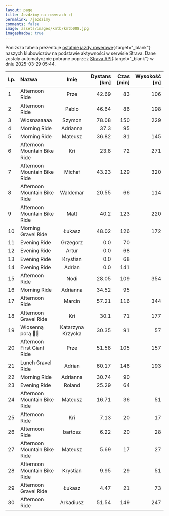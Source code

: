 ```yaml
---
layout: page
title: Jeździmy na rowerach :)
permalink: /jezdzimy
comments: false
image: assets/images/kmtb/kmtb008.jpg
imageshadow: true
---
```


Poniższa tabela prezentuje [ostatnie jazdy rowerowe](https://www.strava.com/clubs/336381){:target="_blank"} naszych klubowiczów na podstawie aktywności w serwisie Strava. Dane zostały automatycznie pobrane poprzez [Strava API](https://developers.strava.com/docs/reference/#api-Clubs-getClubActivitiesById){:target="_blank"} w dniu 2025-03-29 05:44.

Lp. | Nazwa | Imię | Dystans [km] | Czas [min] | Wysokość [m]
:--- | :--- | :---: | ---: | ---: | ---:
1|Afternoon Ride|Prze|42.69|83|106
2|Afternoon Ride|Pablo|46.64|86|198
3|Wiosnaaaaaa|Szymon|78.08|150|229
4|Morning Ride|Adrianna|37.3|95|
5|Morning Ride|Mateusz|36.82|81|145
6|Afternoon Mountain Bike Ride|Kri|23.8|72|271
7|Afternoon Mountain Bike Ride|Michał|43.23|129|320
8|Afternoon Mountain Bike Ride|Waldemar|20.55|66|114
9|Afternoon Mountain Bike Ride|Matt|40.2|123|220
10|Morning Gravel Ride|Łukasz|48.02|126|172
11|Evening Ride|Grzegorz|0.0|70|
12|Evening Ride|Artur|0.0|68|
13|Evening Ride|Krystian|0.0|68|
14|Evening Ride|Adrian|0.0|141|
15|Afternoon Ride|Nodi|28.05|109|354
16|Morning Ride|Adrianna|34.52|95|
17|Afternoon Ride|Marcin|57.21|116|344
18|Afternoon Gravel Ride|Kri|30.1|71|177
19|Wiosenną porą 🚴💚|Katarzyna Krzycka|30.35|91|57
20|Afternoon First Giant Ride|Prze|51.58|105|157
21|Lunch Gravel Ride|Adrian|60.17|146|193
22|Morning Ride|Adrianna|30.74|90|
23|Evening Ride|Roland|25.29|64|
24|Afternoon Mountain Bike Ride|Mateusz|16.71|36|51
25|Afternoon Ride|Kri|7.13|20|17
26|Afternoon Ride|bartosz|6.22|20|28
27|Afternoon Mountain Bike Ride|Mateusz|5.69|17|27
28|Afternoon Mountain Bike Ride|Krystian|9.95|29|51
29|Afternoon Gravel Ride|Łukasz|4.47|21|73
30|Afternoon Ride|Arkadiusz|51.54|149|247
